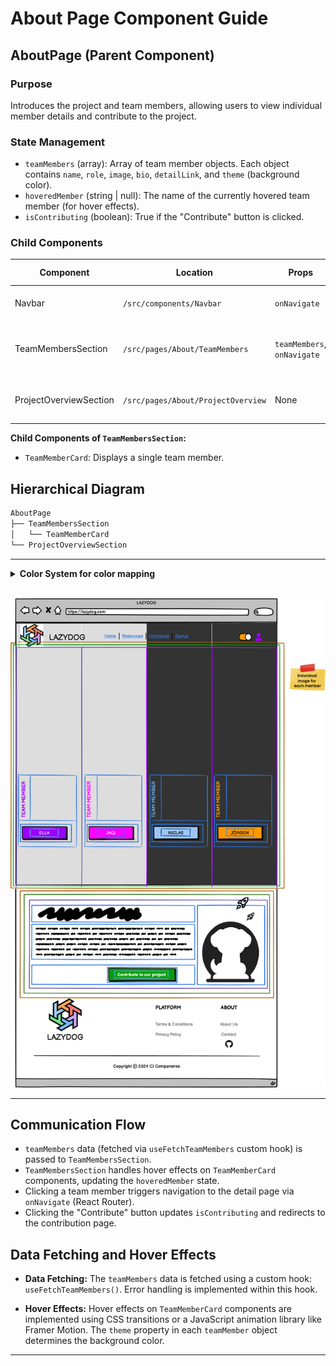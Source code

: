 # About Page Component Guide

## AboutPage (Parent Component)

### Purpose

Introduces the project and team members, allowing users to view individual member details and contribute to the project.

### State Management

* `teamMembers` (array):  Array of team member objects.  Each object contains `name`, `role`, `image`, `bio`, `detailLink`, and `theme` (background color).
* `hoveredMember` (string | null):  The name of the currently hovered team member (for hover effects).
* `isContributing` (boolean):  True if the "Contribute" button is clicked.

### Child Components

| Component          | Location                      | Props                                   | Purpose                                                           | Data Source           |
|---------------------|-------------------------------|----------------------------------------|-------------------------------------------------------------------|-----------------------|
| Navbar              | `/src/components/Navbar`       | `onNavigate`                             | Main navigation bar (or BackToHomeButton)                            | N/A                   |
| TeamMembersSection | `/src/pages/About/TeamMembers` | `teamMembers`, `onNavigate`             | Displays team members with hover effects and navigation to detail pages | API call (via hook)  |
| ProjectOverviewSection | `/src/pages/About/ProjectOverview` | None                                   | Provides project overview and contribution button                       | Static data or API call |

**Child Components of `TeamMembersSection`:**

* `TeamMemberCard`: Displays a single team member.

## Hierarchical Diagram

```bash
AboutPage
├── TeamMembersSection
│   └── TeamMemberCard
└── ProjectOverviewSection
```

---

<details>
<summary><strong>Color System for color mapping</strong></summary>

<br>

   1. **🟧 Orange = Sections**  
      * Large areas dividing the page into logical parts (e.g., header, footer, main content).

   2. **🟩 Green = Groups of elements**  
      * Collections of related modules or components, such as the category buttons or the list of resource cards.

   3. **🟪 Purple = Modules (Self-contained units)**  
      * Complete components that combine several parts, such as a resource card or a widget. These function as cohesive, standalone units.

   4. **🟦 Blue = Parts of modules**  
      * The individual elements that make up a module, such as buttons, text, ratings, or links.

   5. **🟨 Yellow = Expandable areas**  
      * Dropdown menus and sections that can be shown/hidden based on user interaction.

   6. **🟥 Red = Dynamic content**  
      * Content that can update in real time (e.g., number of views, star ratings, user information).

</details>

<br>

![About Page Components](../wireframes/component-img/about-page-component.png)

---

## Communication Flow

* `teamMembers` data (fetched via `useFetchTeamMembers` custom hook) is passed to `TeamMembersSection`.
* `TeamMembersSection` handles hover effects on `TeamMemberCard` components, updating the `hoveredMember` state.
* Clicking a team member triggers navigation to the detail page via `onNavigate` (React Router).
* Clicking the "Contribute" button updates `isContributing` and redirects to the contribution page.

## Data Fetching and Hover Effects

* **Data Fetching:** The `teamMembers` data is fetched using a custom hook:  `useFetchTeamMembers()`.  Error handling is implemented within this hook.

* **Hover Effects:** Hover effects on `TeamMemberCard` components are implemented using CSS transitions or a JavaScript animation library like Framer Motion.  The `theme` property in each `teamMember` object determines the background color.

---
